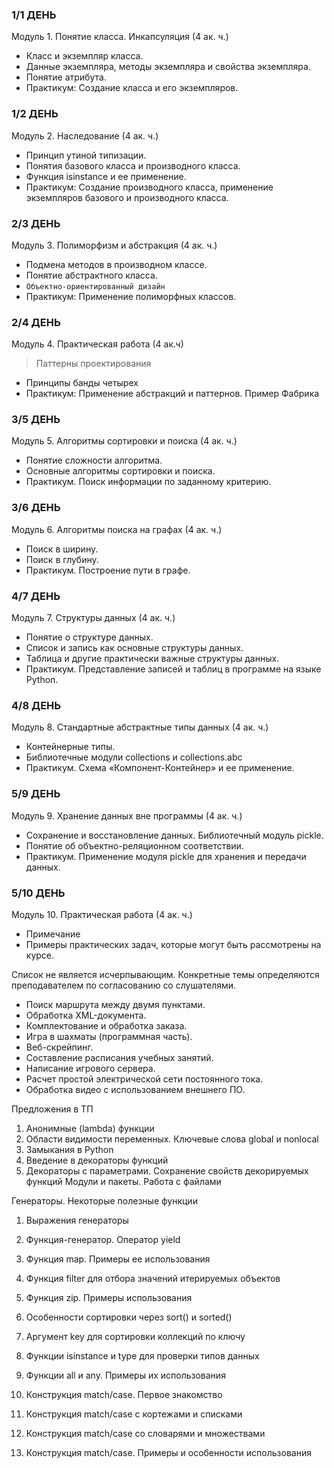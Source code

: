 ### 1/1 ДЕНЬ

Модуль 1. Понятие класса. Инкапсуляция  (4 ак. ч.)
* Класс и экземпляр класса.
* Данные экземпляра, методы экземпляра и свойства экземпляра.
* Понятие атрибута.
* Практикум: Создание класса и его экземпляров.

### 1/2 ДЕНЬ

Модуль 2. Наследование  (4 ак. ч.)
* Принцип утиной типизации.
* Понятия базового класса и производного класса.
* Функция isinstance и ее применение.
* Практикум: Создание производного класса, применение экземпляров базового и производного класса.

### 2/3 ДЕНЬ


Модуль 3. Полиморфизм и абстракция  (4 ак. ч.)
* Подмена методов в производном классе.
* Понятие абстрактного класса.
* `Объектно-ориентированный дизайн`
* Практикум: Применение полиморфных классов.

### 2/4 ДЕНЬ

Модуль 4. Практическая работа (4 ак.ч)
>Паттерны проектирования 
* Принципы банды четырех
* Практикум: Применение абстракций и паттернов. Пример Фабрика

### 3/5 ДЕНЬ


Модуль 5. Алгоритмы сортировки и поиска  (4 ак. ч.)
* Понятие сложности алгоритма.
* Основные алгоритмы сортировки и поиска.
* Практикум. Поиск информации по заданному критерию.

### 3/6 ДЕНЬ

Модуль 6. Алгоритмы поиска на графах  (4 ак. ч.)
* Поиск в ширину.
* Поиск в глубину.
* Практикум. Построение пути в графе.


### 4/7 ДЕНЬ

Модуль 7. Структуры данных  (4 ак. ч.)

* Понятие о структуре данных.
* Список и запись как основные структуры данных.
* Таблица и другие практически важные структуры данных.
* Практикум. Представление записей и таблиц в программе на языке Python.

### 4/8 ДЕНЬ


Модуль 8. Стандартные абстрактные типы данных  (4 ак. ч.)
* Контейнерные типы.
* Библиотечные модули collections и collections.abc
* Практикум. Схема «Компонент-Контейнер» и ее применение.

### 5/9 ДЕНЬ



Модуль 9. Хранение данных вне программы  (4 ак. ч.)
* Сохранение и восстановление данных. Библиотечный модуль pickle.
* Понятие об объектно-реляционном соответствии.
* Практикум. Применение модуля pickle для хранения и передачи данных.

### 5/10 ДЕНЬ


Модуль 10. Практическая работа  (4 ак. ч.)
* Примечание
* Примеры практических задач, которые могут быть рассмотрены на курсе. 

Список не является исчерпывающим. Конкретные темы определяются преподавателем по согласованию со слушателями.
* Поиск маршрута между двумя пунктами.
* Обработка XML-документа.
* Комплектование и обработка заказа.
* Игра в шахматы (программная часть).
* Веб-скрейпинг.
* Составление расписания учебных занятий.
* Написание игрового сервера.
* Расчет простой электрической сети постоянного тока.
* Обработка видео с использованием внешнего ПО.


Предложения в ТП



1.	Анонимные (lambda) функции
2.	Области видимости переменных. Ключевые слова global и nonlocal
3.	Замыкания в Python
4.	Введение в декораторы функций
5.	Декораторы с параметрами. Сохранение свойств декорируемых функций
Модули и пакеты. Работа с файлами




Генераторы. Некоторые полезные функции
1.	Выражения генераторы
2.	Функция-генератор. Оператор yield
3.	Функция map. Примеры ее использования
4.	Функция filter для отбора значений итерируемых объектов
5.	Функция zip. Примеры использования
6.	Особенности сортировки через sort() и sorted()
7.	Аргумент key для сортировки коллекций по ключу
8.	Функции isinstance и type для проверки типов данных
9.	Функции all и any. Примеры их использования




1.	Конструкция match/case. Первое знакомство
2.	Конструкция match/case с кортежами и списками
3.	Конструкция match/case со словарями и множествами
4.	Конструкция match/case. Примеры и особенности использования


